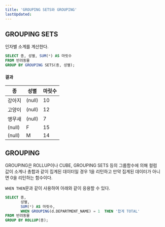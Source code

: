```yaml
---
title: 'GROUPING SETS와 GROUPING'
lastUpdated: 
---
```


## GROUPING SETS

인자별 소계를 계산한다.

```sql
SELECT 종, 성별, SUM(*) AS 마릿수
FROM 반려동물
GROUP BY GROUPING SETS(종, 성별);
```

#### 결과

|종|성별|마릿수|
|-|-|-|
|강아지|(null)|10|
|고양이|(null)|12|
|앵무새|(null)|7|
|(null)|F|15|
|(null)|M|14|


## GROUPING

GROUPING은 ROLLUP이나 CUBE, GROUPING SETS 등의 그룹함수에 의해 컬럼 값이 소계나 총합과 같이 집계된 데이터일 경우 1을 리턴하고 만약 집계된 데이터가 아니면 0을 리턴하는 함수이다.

`WHEN THEN`문과 같이 사용하여 아래와 같이 응용할 수 있다.

```sql
SELECT 종,
       성별,
       SUM(*) AS 마릿수,
       WHEN GROUPING(d.DEPARTMENT_NAME) = 1  THEN '합계 TOTAL' 
FROM 반려동물
GROUP BY ROLLUP(종);
```